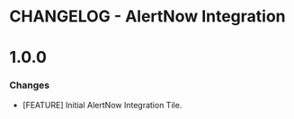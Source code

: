 # CHANGELOG - AlertNow Integration

1.0.0
==================
### Changes

* [FEATURE] Initial AlertNow Integration Tile.
